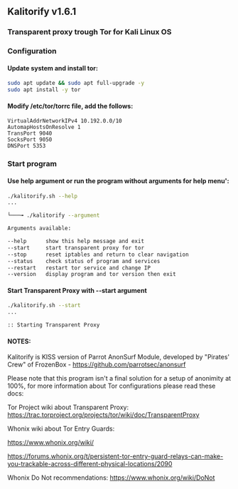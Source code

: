 ## Kalitorify v1.6.1

### Transparent proxy trough Tor for Kali Linux OS

 
### Configuration

#### Update system and install tor:
```bash
sudo apt update && sudo apt full-upgrade -y
sudo apt install -y tor
```

#### Modify /etc/tor/torrc file, add the follows:
```
VirtualAddrNetworkIPv4 10.192.0.0/10
AutomapHostsOnResolve 1
TransPort 9040
SocksPort 9050
DNSPort 5353
```



### Start program

#### Use help argument or run the program without arguments for help menu':
```bash
./kalitorify.sh --help
...

└───╼ ./kalitorify --argument

Arguments available:

--help      show this help message and exit
--start     start transparent proxy for tor
--stop      reset iptables and return to clear navigation
--status    check status of program and services
--restart   restart tor service and change IP
--version   display program and tor version then exit

```


#### Start Transparent Proxy with --start argument
```bash
./kalitorify.sh --start
...

:: Starting Transparent Proxy

```


 

#### NOTES:

Kalitorify is KISS version of Parrot AnonSurf Module, developed by "Pirates' Crew" of FrozenBox - https://github.com/parrotsec/anonsurf

Please note that this program isn't a final solution for a setup of anonimity at 100%, for more information about Tor configurations please read these docs:

Tor Project wiki about Transparent Proxy: https://trac.torproject.org/projects/tor/wiki/doc/TransparentProxy

Whonix wiki about Tor Entry Guards:

https://www.whonix.org/wiki/<Tor id="Non-Persistent_Entry_Guards"></Tor>

https://forums.whonix.org/t/persistent-tor-entry-guard-relays-can-make-you-trackable-across-different-physical-locations/2090


Whonix Do Not recommendations: https://www.whonix.org/wiki/DoNot
